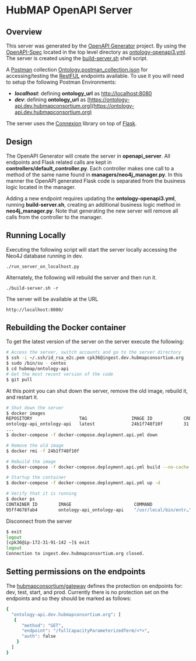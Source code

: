# HubMAP OpenAPI Server

## Overview
This server was generated by the [OpenAPI Generator](https://openapi-generator.tech) project. By using the
[OpenAPI-Spec](https://openapis.org) located in the top level directory as [ontology-openapi3.yml](../ontology-openapi3.yml).
The server is created using the [build-server.sh](../build-server.sh) shell script.

A [Postman](https://www.postman.com/) collection [Ontology.postman_collection.json](./postman/Ontology.postman_collection.json) for accessing/testing the [RestFUL](https://en.wikipedia.org/wiki/Representational_state_transfer) endpoints available.
To use it you will need to setup the following Postman Environments:
* ***localhost***: defining **ontology_url** as [http://localhost:8080](http://localhost:8080)
* ***dev***: defining **ontology_url** as [https://ontology-api.dev.hubmapconsortium.org](https://ontology-api.dev.hubmapconsortium.org)

The server uses the [Connexion](https://github.com/zalando/connexion) library on top of [Flask](https://flask.palletsprojects.com/en/2.0.x/).

## Design
The OpenAPI Generator will create the server in **openapi_server**.
All endpoints and Flask related calls are kept in **controllers/default_controller.py**.
Each controller makes one call to a method of the same name found in **managers/neo4j_manager.py**.
In this manner the OpenAPI generated Flask code is separated from the business logic located in the manager.

Adding a new endpoint requires updating the **ontology-openapi3.yml**, running **build-server.sh**,
creating an additional business logic method in **neo4j_manager.py**.
Note that generating the new server will remove all calls from the controller to the manager.

## Running Locally
Executing the following script will start the server locally accessing the Neo4J database running in dev.

```
./run_server_on_localhost.py
```

Alternately, the following will rebuild the server and then run it.
```
./build-server.sh -r
```

The server will be available at the URL
```
http://localhost:8080/
```

## Rebuilding the Docker container

To get the latest version of the server on the server execute the following:

```bash
# Access the server, switch accounts and go to the server directory
$ ssh -i ~/.ssh/id_rsa_e2c.pem cpk36@ingest.dev.hubmapconsortium.org
$ sudo /bin/su - centos
$ cd hubmap/ontology-api
# Get the most recent version of the code
$ git pull
```

At this point you can shut down the server, remove the old image, rebuild it, and restart it.
```bash
# Shut down the server
$ docker images
REPOSITORY                  TAG                 IMAGE ID            CREATED             SIZE
ontology-api_ontology-api   latest              24b1f748f10f        31 minutes ago      77.6MB
...
$ docker-compose -f docker-compose.deployment.api.yml down

# Remove the old image
$ docker rmi -f 24b1f748f10f

# Rebuild the image
$ docker-compose -f docker-compose.deployment.api.yml build --no-cache

# Startup the container
$ docker-compose -f docker-compose.deployment.api.yml up -d

# Verify that it is running
$ docker ps
CONTAINER ID        IMAGE                        COMMAND                  CREATED             STATUS                 PORTS           NAMES
95ff4678fab4        ontology-api_ontology-api    "/usr/local/bin/entr…"   8 seconds ago       Up 8 seconds           5000/tcp        ontology-api
```

Disconnect from the server
```bash
$ exit
logout
[cpk36@ip-172-31-91-142 ~]$ exit
logout
Connection to ingest.dev.hubmapconsortium.org closed.
```

## Setting permissions on the endpoints

The [hubmapconsortium/gateway](https://github.com/hubmapconsortium/gateway/) defines the protection on endpoints
for: dev, test, start, and prod. Currently there is no protection set on the endpoints and so they should be marked as follows:
```bash
{
  "ontology-api.dev.hubmapconsortium.org": [
   {
      "method": "GET",
      "endpoint": "/fullCapacityParameterizedTerm/<*>",
      "auth": false
    }
  ]
}
```

